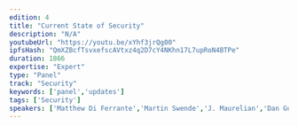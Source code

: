 ```yaml
---
edition: 4
title: "Current State of Security"
description: "N/A"
youtubeUrl: "https://youtu.be/xYhf3jrQg00"
ipfsHash: "QmXZBcfTsvxefscAVtxz4q2D7cY4NKhn17L7upRoN4BTPe"
duration: 1866
expertise: "Expert"
type: "Panel"
track: "Security"
keywords: ['panel','updates']
tags: ['Security']
speakers: ['Matthew Di Ferrante','Martin Swende','J. Maurelian','Dan Guido','Phil Daian','Kevin Seagraves']
---
```

